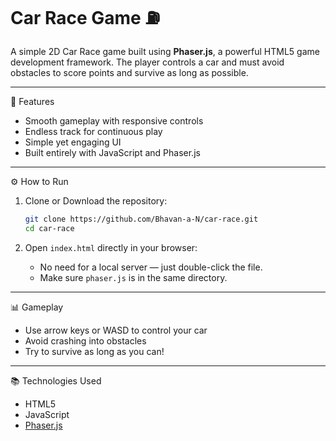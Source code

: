 # Car Race Game ⛽️

A simple 2D Car Race game built using **Phaser.js**, a powerful HTML5 game development framework. The player controls a car and must avoid obstacles to score points and survive as long as possible.

---

 🚀 Features
- Smooth gameplay with responsive controls
- Endless track for continuous play
- Simple yet engaging UI
- Built entirely with JavaScript and Phaser.js

---

⚙️ How to Run

1. Clone or Download the repository:
   ```bash
   git clone https://github.com/Bhavan-a-N/car-race.git
   cd car-race
   ```

2. Open `index.html` directly in your browser:
   - No need for a local server — just double-click the file.
   - Make sure `phaser.js` is in the same directory.

---

 📊 Gameplay
- Use arrow keys or WASD to control your car
- Avoid crashing into obstacles
- Try to survive as long as you can!

---

📚 Technologies Used
- HTML5
- JavaScript
- [Phaser.js](https://phaser.io/)



